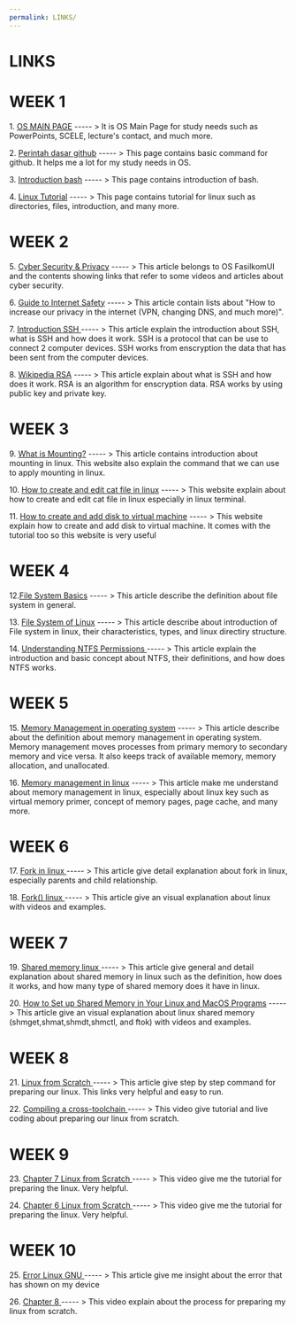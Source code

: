 ```yaml
---
permalink: LINKS/
---
```


# LINKS
# WEEK 1
<p>1. <a href="https://os.vlsm.org/"">OS MAIN PAGE</a> ----- > It is OS Main Page for study needs such as PowerPoints, SCELE, lecture's contact, and much more. </p>
<p>2. <a href="https://www.hostinger.co.id/tutorial/cara-menggunakan-github-perintah-dasar-github">Perintah dasar github</a> ----- > This page contains basic command for github. It helps me a lot for my study needs in OS.</p>
<p>3. <a href="https://www.javatpoint.com/bash">Introduction bash</a> ----- > This page contains introduction of bash.</p>
<p>4. <a href="https://www.javatpoint.com/linux-tutorial">Linux Tutorial</a> ----- > This page contains tutorial for linux such as directories, files, introduction, and many more.</p>

# WEEK 2
<p>5. <a href = "https://osp4diss.vlsm.org/osp-133.html">Cyber Security & Privacy</a> ----- > This article belongs to OS FasilkomUI and the contents showing links that refer to some videos and articles about cyber security.</p>
<p>6. <a href = "http://choosetoencrypt.com/privacy/complete-beginners-guide-to-internet-safety-privacy/">Guide to Internet Safety</a> ----- > This article contain lists about "How to increase our privacy in the internet (VPN, changing DNS, and much more)". </p>
<p>7. <a href = "https://www.niagahoster.co.id/blog/apa-itu-ssh/"> Introduction SSH </a> ----- > This article explain the introduction about SSH, what is SSH and how does it work. SSH is a protocol that can be use to connect 2 computer devices. SSH works from enscryption the data that has been sent from the computer devices.  </p>
<p>8. <a href = "https://id.wikipedia.org/wiki/RSA">Wikipedia RSA</a> ----- > This article explain about what is SSH and how does it work. RSA is an algorithm for enscryption data. RSA works by using public key and private key. </p>

# WEEK 3
<p>9. <a href = "https://unix.stackexchange.com/questions/3192/what-is-meant-by-mounting-a-device-in-linux">What is Mounting?</a> ----- > This article contains introduction about mounting in linux. This website also explain the command that we can use to apply mounting in linux.</p>
<p>10. <a href = "https://www.fosslinux.com/20889/how-to-create-and-edit-text-files-using-command-line-from-linux-terminal.htm">How to create and edit cat file in linux</a> ----- > This website explain about how to create and edit cat file in linux especially in linux terminal.</p>
<p>11. <a href = "https://rdr-it.com/en/hyper-v-add-a-virtual-hard-disk-to-a-virtual-machine/">How to create and add disk to virtual machine</a> ----- > This website explain how to create and add disk to virtual machine. It comes with the tutorial too so this website is very useful</p>

# WEEK 4
<p>12.<a href = "https://www.ufsexplorer.com/articles/file-systems-basics/">File System Basics</a> ----- > This article describe the definition about file system in general.</p>
<p>13. <a href = "https://www.scaler.com/topics/linux-tutorial/file-system-of-linux/">File System of Linux</a> ----- > This article describe about introduction of File system in linux, their characteristics, types, and linux directiry structure. </p>
<p>14. <a href = "https://blog.foldersecurityviewer.com/understanding-ntfs-permissions/">Understanding NTFS Permissions </a> ----- > This article explain the introduction and basic concept about NTFS, their definitions, and how does NTFS works.  </p>

# WEEK 5
<p> 15. <a href = "https://www.scaler.com/topics/memory-management-in-operating-system/">Memory Management in operating system</a> ----- > This article describe about the definition about memory management in operating system. Memory management moves processes from primary memory to secondary memory and vice versa. It also keeps track of available memory, memory allocation, and unallocated. </p>
<p> 16. <a href = "https://www.scaler.com/topics/memory-management-in-linux/">Memory management in linux</a> ----- > This article make me understand about memory management in linux, especially about linux key such as virtual memory primer, concept of memory pages, page cache, and many more.</p>

# WEEK 6
<p> 17. <a href = "https://man7.org/linux/man-pages/man2/fork.2.html"> Fork in linux </a>  ----- > This article give detail explanation about fork in linux, especially parents and child relationship.
<p> 18. <a href = "https://www.youtube.com/watch?v=CaWgJIbwb-4"> Fork() linux </a>  ----- > This article give an visual explanation about linux with videos and examples.

# WEEK 7
<p> 19. <a href = "https://www.scaler.com/topics/shared-memory-linux/"> Shared memory linux </a>  ----- > This article give general and detail explanation about shared memory in linux such as the definition, how does it works, and how many type of shared memory does it have in linux.
<p> 20. <a href = "https://www.youtube.com/watch?v=WgVSq-sgHOc">How to Set up Shared Memory in Your Linux and MacOS Programs</a>  ----- > This article give an visual explanation about linux shared memory (shmget,shmat,shmdt,shmctl, and ftok) with videos and examples.

# WEEK 8
<p> 21. <a href = "https://www.linuxfromscratch.org/lfs/view/12.0/chapter05/gcc-libstdc++.html"> Linux from Scratch </a> ----- > This article give step by step command for preparing our linux. This links very helpful and easy to run.
<p> 22. <a href = "https://www.youtube.com/watch?v=uggsnHSELos&list=PLyc5xVO2uDsA5QPbtj_eYU8J0qrvU6315&index=11"> Compiling a cross-toolchain </a> ----- > This video give tutorial and live coding about preparing our linux from scratch.

# WEEK 9
<p> 23. <a href = "https://www.youtube.com/watch?v=y8uAMEK0FVc&list=PLyc5xVO2uDsA5QPbtj_eYU8J0qrvU6315&index=9"> Chapter 7 Linux from Scratch </a> ----- > This video give me the tutorial for preparing the linux. Very helpful.
<p> 24. <a href = "https://www.youtube.com/watch?v=D_N1kQPsQEk&list=PLyc5xVO2uDsA5QPbtj_eYU8J0qrvU6315&index=8"> Chapter 6 Linux from Scratch </a> ----- > This video give me the tutorial for preparing the linux. Very helpful.

# WEEK 10
<p> 25. <a href = "https://www.linuxquestions.org/questions/linux-from-scratch-13/glibc-2-29-fails-to-compile-dev-null-unkown-type-name-step-6-9-1-a-4175653501/"> Error Linux GNU </a> ----- > This article give me insight about the error that has shown on my device
<p> 26. <a href = "https://www.youtube.com/watch?v=WXAV29qd6VI&list=PLyc5xVO2uDsA5QPbtj_eYU8J0qrvU6315&index=10"> Chapter 8 </a> ----- > This video explain about the process for preparing my linux from scratch.
